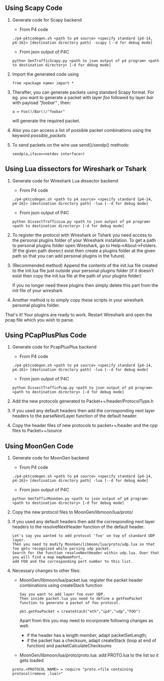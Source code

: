 ## Using Scapy Code

1. Generate code for Scapy backend
    * From P4 code
    ```
    ./p4-pktcodegen.sh <path to p4 source> <specify standard {p4-14, p4-16}> [destination directory path] -scapy [--d for debug mode]
    ```

    * From json output of P4C 
    ```
    python GenTrafficScapy.py <path to json output of p4 program> <path to destination directory> [-d for debug mode]
    ```

2. Import the generated code using
    ```
    from <package name> import *
    ```

3. Therafter, you can generate packets using standard Scapy format. For eg. you want to generate a packet with layer _foo_ followed by layer _bar_ with payload _"foobar"_ , then:
    ```
    a = Foo()/Bar()/"foobar"
    ```
    will generate the required packet.

4. Also you can access a list of possible packet combinations using the keyword *possible_packets*
5. To send packets on the wire use send()/sendp() methods:
    ```
    sendp(a,iface=<netdev interface>)
    ```

## Using Lua dissectors for Wireshark or Tshark

1. Generate code for Wireshark Lua dissector backend
    * From P4 code
    ```
    ./p4-pktcodegen.sh <path to p4 source> <specify standard {p4-14, p4-16}> [destination directory path] -lua [--d for debug mode]
    ```

    * From json output of P4C 
    ```
    python DissectTrafficLua.py <path to json output of p4 program> <path to destination directory> [-d for debug mode]
    ```
2. To register the protocol with Wireshark or Tshark you need access to the personal plugins folder of your Wireshark installation.
    To get a path to personal plugins folder open Wireshark, go to Help->About->Folders. 
    (If the given path doesn;t exist then create a plugins folder at the given path so that you can add personal plugins in the future).

3. (Recommended method) Append the contents of the init.lua file created to the init.lua file just outside your personal plugins folder 
(if it doesn't exist then copy the init.lua file at the path of your plugins folder)

    If you no longer need these plugins then simply delete this part from the init file of your wireshark

4. Another method is to simply copy these scripts in your wireshark personal plugins folder.

That's it! Your plugins are ready to work. Restart Wireshark and open the pcap file which you wish to parse.

## Using PCapPlusPlus Code

1. Generate code for PcapPlusPlus backend
    * From P4 code
    ```
    ./p4-pktcodegen.sh <path to p4 source> <specify standard {p4-14, p4-16}> [destination directory path] -lua [--d for debug mode]
    ```

    * From json output of P4C 
    ```
    python DissectTrafficPcap.py <path to json output of p4 program> <path to destination directory> [-d for debug mode]
    ```

2. Add the new protocols generated to Packet++/header/ProtocolType.h

3. If you used any default headers then add the corresponding next layer headers to the parseNextLayer function of the default header.

4. Copy the header files of new protocols to packet++/header and the cpp files to Packet++/source

## Using MoonGen Code

1. Generate code for MoonGen backend
    * From P4 code
    ```
    ./p4-pktcodegen.sh <path to p4 source> <specify standard {p4-14, p4-16}> [destination directory path] -lua [--d for debug mode]
    ```

    * From json output of P4C 
    ```
    python GenTafficMoonGen.py <path to json output of p4 program> <path to destination directory> [-d for debug mode]
    ```

2. Copy the new protocol files to MoonGen/libmoon/lua/proto/    

3. If you used any default headers then add the corresponding next layer headers to the resolveNextHeader function of the default header.
    ```
    Let's say you wanted to add protocol 'foo' on top of standard UDP layer. 
    Then you need to modify MoonGen/libmoon/lua/proto/udp.lua so that foo gets recognised while parsing udp packet.
    Search for the function resolveNextHeader within udp.lua. Over that you will find a map mapNamePort, 
    add FOO and the corresponding port number to this list.
    ```
    
    
4. Necessary changes to other files:
    - MoonGen/libmoon/lua/packet.lua: register the packet header combinations using createStack function
        ```
        Say you want to add layer foo over UDP. 
        Then inside packet.lua you need to define a getFooPacket function to generate a packet of foo protocol.
        
        pkt.getFooPacket = createStack("eth","ip4","udp","FOO")
        ```
        Apart from this you may need to incorporate following changes as well:
        -  if the header has a length member, adapt packetSetLength; 
        - if the packet has a checksum, adapt createStack (loop at end of function) and packetCalculateChecksums

     - MoonGen/libmoon/lua/proto/proto.lua: add PROTO.lua to the list so it gets loaded
     ```
     proto.<PROTOCOL NAME> = require "proto.<file containing protocol(remove .lua)>"
     ```
